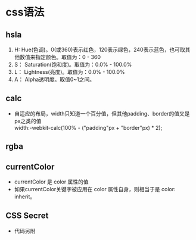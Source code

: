 ﻿# css语法

## hsla

 1. H:
    Hue(色调)。0(或360)表示红色，120表示绿色，240表示蓝色，也可取其他数值来指定颜色。取值为：0 - 360
 2. S：
Saturation(饱和度)。取值为：0.0% - 100.0%
 3. L：
Lightness(亮度)。取值为：0.0% - 100.0%
 4. A：
Alpha透明度。取值0~1之间。

## calc

 - 自适应的布局，width只知道一个百分值，但其他padding、border的值又是px之类的值<br>width:-webkit-calc(100% - ("padding"px + "border"px) * 2);

## rgba
## currentColor

 - currentColor 是 color 属性的值
 - 如果currentColor关键字被应用在 color 属性自身，则相当于是 color: inherit。

## CSS Secret
 - 代码另附
